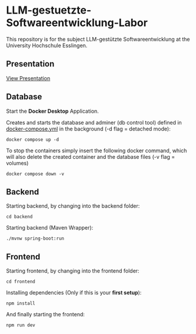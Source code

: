 # LLM-gestuetzte-Softwareentwicklung-Labor

This repository is for the subject LLM-gestützte Softwareentwicklung at the University Hochschule Esslingen.

## Presentation

[View Presentation](https://www.canva.com/design/DAG1rFhNIwk/lLVcl3SvNAtR_1H8-zRrzQ/view?utm_content=DAG1rFhNIwk&utm_campaign=designshare&utm_medium=link2&utm_source=uniquelinks&utlId=h4440143821)

## Database

Start the **Docker Desktop** Application.

Creates and starts the database and adminer (db control tool) defined in [docker-compose.yml](./docker-compose.yml) in the background (-d flag = detached mode):

```console
docker compose up -d
```

To stop the containers simply insert the following docker command, which will also delete the created container and the database files (-v flag = volumes)

```console
docker compose down -v
```

## Backend

Starting backend, by changing into the backend folder:

```console
cd backend
```

Starting backend (Maven Wrapper):

```console
./mvnw spring-boot:run
```

## Frontend

Starting frontend, by changing into the frontend folder:

```console
cd frontend
```

Installing dependencies (Only if this is your **first setup**):

```console
npm install
```

And finally starting the frontend:

```console
npm run dev
```
